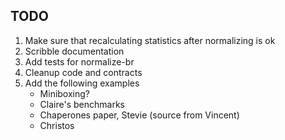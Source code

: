 ## TODO ##
1. Make sure that recalculating statistics after normalizing is ok
2. Scribble documentation
3. Add tests for normalize-br
4. Cleanup code and contracts
5. Add the following examples
   - Miniboxing?
   - Claire's benchmarks
   - Chaperones paper, Stevie (source from Vincent)
   - Christos
